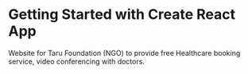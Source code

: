 # Getting Started with Create React App

Website for Taru Foundation (NGO) to provide free Healthcare booking service, video conferencing with doctors.
